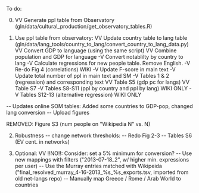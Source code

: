 To do:

0) VV Generate ppl table from Observatory (gln/data/cultural_production/get_observatory_tables.R)

1) Use ppl table from observatory:
VV Update country table to lang table (gln/data/lang_tools/country_to_lang/convert_country_to_lang_data.py)
VV Convert GDP to language (using the same script)
VV Combine population and GDP for language
-V Convert notablilty by country to lang
-V Calculate regressions for new people table. Remove English.
-V Re-do Fig 4 (correlations) WIKI
-V Update F-score in main text
-V Update total number of ppl in main text and SM
-V Tables 1 & 2 (regression) and corresponding text
VV Table S5 (gdp pc for langs)
VV Table S7
-V Tables S8-S11 (ppl by country and ppl by lang) WIKI ONLY
-V Tables S12-13 (alternative regression) WIKI ONLY

-- Updates online SOM tables: Added some countries to GDP-pop, changed lang conversion
-- Upload figures

REMOVED: Figure S3 (num people on "Wikipedia N" vs. N)


2) Robustness -- change network thresholds: 
-- Redo Fig 2-3
-- Tables S6 (EV cent. in networks)

3) Optional: 
VV !!NO!!: Consider: set a 5% minimum for conversion?
-- Use new mappings with filters ("2013-07-18_2", w/ higher min. expressions per user) 
-- Use the Murray entries matched with Wikipeida ("final_resolved_murray_4-16-2013_%s_%s_exports.tsv, imported from old net-langs repo)
-- Manually map Greece / Rome / Arab World to countries